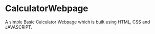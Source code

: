 # CalculatorWebpage


A simple Basic Calculator Webpage which is built using HTML, CSS and JAVASCRIPT.
